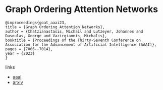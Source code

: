 # Graph Ordering Attention Networks

```
@inproceedings{goat_aaai23,
title = {Graph Ordering Attention Networks},
author = {Chatzianastasis, Michail and Lutzeyer, Johannes and Dasoulas, George and Vazirgiannis, Michalis},
booktitle = {Proceedings of the Thirty-Seventh Conference on Association for the Advancement of Artificial Intelligence (AAAI)},
pages = {7006--7014},
year = {2023}
}
```

links
- [aaai](https://ojs.aaai.org/index.php/AAAI/article/view/25856)
- [arxiv](https://arxiv.org/abs/2204.05351)
